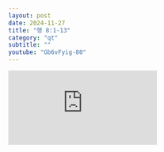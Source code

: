 ```yaml
---
layout: post
date: 2024-11-27
title: "행 8:1-13"
category: "qt"
subtitle: ""
youtube: "Gb6vFyig-80"
---
```


<div class="youtube margin-large">
    <iframe src="https://www.youtube.com/embed/Gb6vFyig-80" title="YouTube video player" frameborder="0" allow="accelerometer; autoplay; clipboard-write; encrypted-media; gyroscope; picture-in-picture; web-share" allowfullscreen></iframe>
</div>

